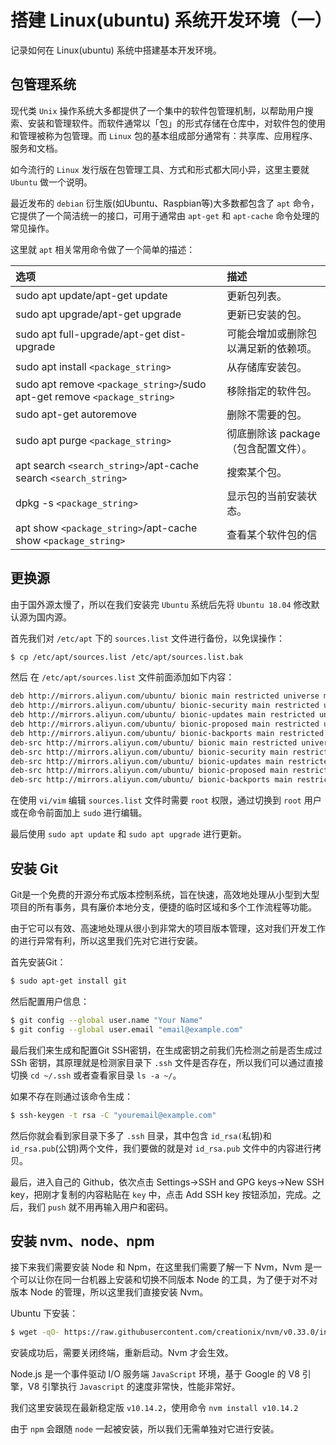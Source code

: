 # 搭建 Linux(ubuntu) 系统开发环境（一）
记录如何在 Linux(ubuntu) 系统中搭建基本开发环境。

## 包管理系统
现代类 `Unix` 操作系统大多都提供了一个集中的软件包管理机制，以帮助用户搜索、安装和管理软件。而软件通常以「包」的形式存储在仓库中，对软件包的使用和管理被称为包管理。而 `Linux` 包的基本组成部分通常有：共享库、应用程序、服务和文档。

如今流行的 `Linux` 发行版在包管理工具、方式和形式都大同小异，这里主要就 `Ubuntu` 做一个说明。

最近发布的 `debian` 衍生版(如Ubuntu、Raspbian等)大多数都包含了 `apt` 命令，它提供了一个简洁统一的接口，可用于通常由 `apt-get` 和 `apt-cache` 命令处理的常见操作。

这里就 `apt` 相关常用命令做了一个简单的描述：

| 选项 | 描述 |
| :-- | :-- |
| sudo apt update/apt-get update | 更新包列表。 |
| sudo apt upgrade/apt-get upgrade | 更新已安装的包。 |
| sudo apt full-upgrade/apt-get dist-upgrade | 可能会增加或删除包以满足新的依赖项。 |
| sudo apt install `<package_string>` | 从存储库安装包。 |
| sudo apt remove `<package_string>`/sudo apt-get remove `<package_string>` | 移除指定的软件包。 |
| sudo apt-get autoremove | 删除不需要的包。 |
| sudo apt purge `<package_string>` | 彻底删除该 package（包含配置文件）。 |
| apt search `<search_string>`/apt-cache search `<search_string>` | 搜索某个包。 |
| dpkg -s `<package_string>` | 显示包的当前安装状态。 |
| apt show `<package_string>`/apt-cache show `<package_string>` | 查看某个软件包的信 |

## 更换源
由于国外源太慢了，所以在我们安装完 `Ubuntu` 系统后先将 `Ubuntu 18.04` 修改默认源为国内源。

首先我们对 `/etc/apt` 下的 `sources.list` 文件进行备份，以免误操作：

```bash
$ cp /etc/apt/sources.list /etc/apt/sources.list.bak
```

然后 在 `/etc/apt/sources.list` 文件前面添加如下内容：

```bash
deb http://mirrors.aliyun.com/ubuntu/ bionic main restricted universe multiverse
deb http://mirrors.aliyun.com/ubuntu/ bionic-security main restricted universe multiverse
deb http://mirrors.aliyun.com/ubuntu/ bionic-updates main restricted universe multiverse
deb http://mirrors.aliyun.com/ubuntu/ bionic-proposed main restricted universe multiverse
deb http://mirrors.aliyun.com/ubuntu/ bionic-backports main restricted universe multiverse
deb-src http://mirrors.aliyun.com/ubuntu/ bionic main restricted universe multiverse
deb-src http://mirrors.aliyun.com/ubuntu/ bionic-security main restricted universe multiverse
deb-src http://mirrors.aliyun.com/ubuntu/ bionic-updates main restricted universe multiverse
deb-src http://mirrors.aliyun.com/ubuntu/ bionic-proposed main restricted universe multiverse
deb-src http://mirrors.aliyun.com/ubuntu/ bionic-backports main restricted universe multiverse
```

在使用 `vi/vim` 编辑 `sources.list` 文件时需要 `root` 权限，通过切换到 `root` 用户或在命令前面加上 `sudo` 进行编辑。

最后使用 `sudo apt update` 和 `sudo apt upgrade` 进行更新。

## 安装 Git
Git是一个免费的开源分布式版本控制系统，旨在快速，高效地处理从小型到大型项目的所有事务，具有廉价本地分支，便捷的临时区域和多个工作流程等功能。

由于它可以有效、高速地处理从很小到非常大的项目版本管理，这对我们开发工作的进行异常有利，所以这里我们先对它进行安装。

首先安装Git：

```bash
$ sudo apt-get install git
```

然后配置用户信息：

```bash
$ git config --global user.name "Your Name"
$ git config --global user.email "email@example.com"
```

最后我们来生成和配置Git SSH密钥，在生成密钥之前我们先检测之前是否生成过 SSh 密钥，其原理就是检测家目录下 `.ssh` 文件是否存在，所以我们可以通过直接切换 `cd ~/.ssh` 或者查看家目录 `ls -a ~/`。

如果不存在则通过该命令生成：

```bash
$ ssh-keygen -t rsa -C "youremail@example.com"
```

然后你就会看到家目录下多了 `.ssh` 目录，其中包含 `id_rsa(`私钥)和 `id_rsa.pub`(公钥)两个文件，我们要做的就是对 `id_rsa.pub` 文件中的内容进行拷贝。

最后，进入自己的 Github，依次点击 Settings->SSH and GPG keys->New SSH key，把刚才复制的内容粘贴在 `key` 中，点击 Add SSH key 按钮添加，完成。之后，我们 `push` 就不用再输入用户和密码。

##  安装 nvm、node、npm
接下来我们需要安装 Node 和 Npm，在这里我们需要了解一下 Nvm，Nvm 是一个可以让你在同一台机器上安装和切换不同版本 Node 的工具，为了便于对不对版本 Node 的管理，所以这里我们直接安装 Nvm。

Ubuntu 下安装：

```bash
$ wget -qO- https://raw.githubusercontent.com/creationix/nvm/v0.33.0/install.sh | bash
```

安装成功后，需要关闭终端，重新启动。Nvm 才会生效。

Node.js 是一个事件驱动 I/O 服务端 `JavaScript` 环境，基于 Google 的 V8 引擎，V8 引擎执行 `Javascript` 的速度非常快，性能非常好。

我们这里安装现在最新稳定版 `v10.14.2`，使用命令 `nvm install v10.14.2`

由于 `npm` 会跟随 `node` 一起被安装，所以我们无需单独对它进行安装。